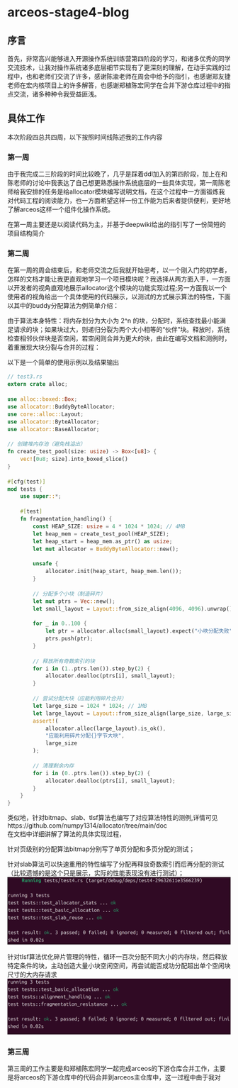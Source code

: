 # arceos-stage4-blog
## 序言
首先，非常高兴能够进入开源操作系统训练营第四阶段的学习，和诸多优秀的同学交流技术，让我对操作系统诸多底层细节实现有了更深刻的理解，在动手实践的过程中，也和老师们交流了许多，感谢陈渝老师在周会中给予的指引，也感谢郑友捷老师在宏内核项目上的许多解答，也感谢郑植陈宏同学在合并下游仓库过程中的指点交流，诸多种种令我受益匪浅。

## 具体工作
本次阶段四总共四周，以下按照时间线陈述我的工作内容

### 第一周
由于我完成二三阶段的时间比较晚了，几乎是踩着ddl加入的第四阶段，加上在和陈老师的讨论中我表达了自己想更熟悉操作系统底层的一些具体实现，第一周陈老师给我安排的任务是给allocator模块编写说明文档，在这个过程中一方面锻炼我对代码工程的阅读能力，也一方面希望这样一份工作能为后来者提供便利，更好地了解arceos这样一个组件化操作系统。

在第一周主要还是以阅读代码为主，并基于deepwiki给出的指引写了一份简短的项目结构简介

### 第二周
在第一周的周会结束后，和老师交流之后我就开始思考，以一个刚入门的初学者，怎样的文档才能让我更直观地学习一个项目模块呢？我选择从两方面入手，一方面以开发者的视角直观地展示allocator这个模块的功能实现过程;另一方面我以一个使用者的视角给出一个具体使用的代码展示，以测试的方式展示算法的特性，下面以其中的buddy分配算法为例简单介绍：

由于算法本身特性：将内存划分为大小为 2^n 的块，分配时，系统查找最小能满足请求的块；如果块过大，则递归分裂为两个大小相等的“伙伴”块。释放时，系统检查相邻伙伴块是否空闲，若空闲则合并为更大的块，由此在编写文档和测例时，着重展现大块分裂与合并的过程：

以下是一个简单的使用示例以及结果输出
```rust
// test3.rs
extern crate alloc;

use alloc::boxed::Box;
use allocator::BuddyByteAllocator;
use core::alloc::Layout;
use allocator::ByteAllocator;
use allocator::BaseAllocator;

// 创建堆内存池（避免栈溢出）
fn create_test_pool(size: usize) -> Box<[u8]> {
    vec![0u8; size].into_boxed_slice()
}

#[cfg(test)]
mod tests {
    use super::*;

    #[test]
    fn fragmentation_handling() {
        const HEAP_SIZE: usize = 4 * 1024 * 1024; // 4MB
        let heap_mem = create_test_pool(HEAP_SIZE);
        let heap_start = heap_mem.as_ptr() as usize;
        let mut allocator = BuddyByteAllocator::new();
        
        unsafe {
            allocator.init(heap_start, heap_mem.len());
        }

        // 分配多个小块（制造碎片）
        let mut ptrs = Vec::new();
        let small_layout = Layout::from_size_align(4096, 4096).unwrap(); // 4KB
        
        for _ in 0..100 {
            let ptr = allocator.alloc(small_layout).expect("小块分配失败");
            ptrs.push(ptr);
        }
        
        // 释放所有奇数索引的块
        for i in (1..ptrs.len()).step_by(2) {
            allocator.dealloc(ptrs[i], small_layout);
        }
        
        // 尝试分配大块（应能利用碎片合并）
        let large_size = 1024 * 1024; // 1MB
        let large_layout = Layout::from_size_align(large_size, large_size).unwrap();
        assert!(
            allocator.alloc(large_layout).is_ok(),
            "应能利用碎片分配{}字节大块",
            large_size
        );
        
        // 清理剩余内存
        for i in (0..ptrs.len()).step_by(2) {
            allocator.dealloc(ptrs[i], small_layout);
        }
    }
}
```

类似地，针对bitmap、slab、tlsf算法也编写了对应算法特性的测例,详情可见https://github.com/numpy1314/allocator/tree/main/doc   
在文档中详细讲解了算法的具体实现过程，

针对页级别的分配算法bitmap分别写了单页分配和多页分配的测试；

针对slab算法可以快速重用的特性编写了分配再释放奇数索引而后再分配的测试（比较遗憾的是这个只是展示，实际的性能表现没有进行测试）；
![](pic/test-slab.png)

针对tlsf算法优化碎片管理的特性，循环一百次分配不同大小的内存块，然后释放特定条件的块，主动创造大量小块空闲空间，再尝试能否成功分配超出单个空闲块尺寸的大内存请求
![](pic/test-tlsf.png)

### 第三周
第三周的工作主要是和郑植陈宏同学一起完成arceos的下游仓库合并工作，主要是将arceos的下游仓库中的代码合并到arceos主仓库中，这一过程中由于我对